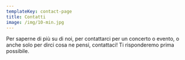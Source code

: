 ```yaml
---
templateKey: contact-page
title: Contatti
image: /img/10-min.jpg
---
```

Per saperne di più su di noi, per contattarci per un concerto o evento, o anche solo per dirci cosa ne pensi, contattaci! Ti risponderemo prima possibile.
